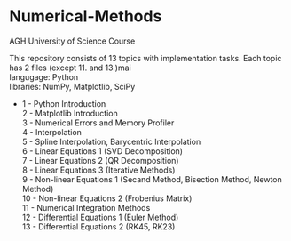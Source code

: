 # Numerical-Methods
AGH University of Science Course

This repository consists of 13 topics with implementation tasks. Each topic has 2 files (except 11. and 13.)mai  
langugage: Python  
libraries: NumPy, Matplotlib, SciPy

* 1 - Python Introduction  
2 - Matplotlib Introduction  
3 - Numerical Errors and Memory Profiler  
4 - Interpolation   
5 - Spline Interpolation, Barycentric Interpolation  
6 - Linear Equations 1 (SVD Decomposition)  
7 - Linear Equations 2 (QR Decomposition)  
8 - Linear Equations 3 (Iterative Methods)    
9 - Non-linear Equations 1 (Secand Method, Bisection Method, Newton Method)  
10 - Non-linear Equations 2 (Frobenius Matrix)  
11 - Numerical Integration Methods  
12 - Differential Equations 1 (Euler Method)  
13 - Differential Equations 2 (RK45, RK23)  
